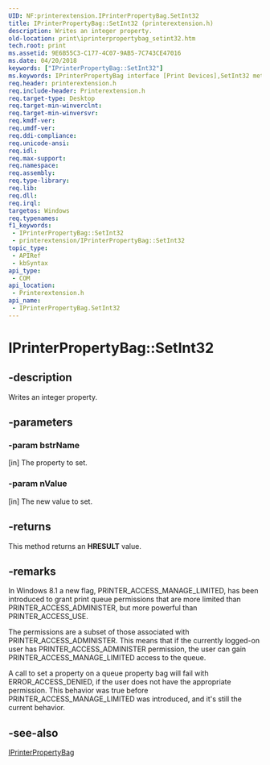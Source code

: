 ```yaml
---
UID: NF:printerextension.IPrinterPropertyBag.SetInt32
title: IPrinterPropertyBag::SetInt32 (printerextension.h)
description: Writes an integer property.
old-location: print\iprinterpropertybag_setint32.htm
tech.root: print
ms.assetid: 9E6B55C3-C177-4C07-9AB5-7C743CE47016
ms.date: 04/20/2018
keywords: ["IPrinterPropertyBag::SetInt32"]
ms.keywords: IPrinterPropertyBag interface [Print Devices],SetInt32 method, IPrinterPropertyBag.SetInt32, IPrinterPropertyBag::SetInt32, SetInt32, SetInt32 method [Print Devices], SetInt32 method [Print Devices],IPrinterPropertyBag interface, print.iprinterpropertybag_setint32, printerextension/IPrinterPropertyBag::SetInt32
req.header: printerextension.h
req.include-header: Printerextension.h
req.target-type: Desktop
req.target-min-winverclnt: 
req.target-min-winversvr: 
req.kmdf-ver: 
req.umdf-ver: 
req.ddi-compliance: 
req.unicode-ansi: 
req.idl: 
req.max-support: 
req.namespace: 
req.assembly: 
req.type-library: 
req.lib: 
req.dll: 
req.irql: 
targetos: Windows
req.typenames: 
f1_keywords:
 - IPrinterPropertyBag::SetInt32
 - printerextension/IPrinterPropertyBag::SetInt32
topic_type:
 - APIRef
 - kbSyntax
api_type:
 - COM
api_location:
 - Printerextension.h
api_name:
 - IPrinterPropertyBag.SetInt32
---
```


# IPrinterPropertyBag::SetInt32


## -description

Writes an integer property.

## -parameters

### -param bstrName 

[in]
The property to set.

### -param nValue 

[in]
The new value to set.

## -returns

This method returns an <b>HRESULT</b> value.

## -remarks

In Windows 8.1 a new flag, PRINTER_ACCESS_MANAGE_LIMITED, has been introduced to grant print queue permissions that are more limited than PRINTER_ACCESS_ADMINISTER, but more powerful than 
PRINTER_ACCESS_USE.

The permissions are a subset of those associated with PRINTER_ACCESS_ADMINISTER. This means that if the currently logged-on user has PRINTER_ACCESS_ADMINISTER permission, the user can gain 
PRINTER_ACCESS_MANAGE_LIMITED access to the queue.

A call to set a property on a queue property bag will fail with ERROR_ACCESS_DENIED, if the user does not have the appropriate permission. This behavior was true before PRINTER_ACCESS_MANAGE_LIMITED was introduced, and it's still the current behavior.

## -see-also

<a href="/windows-hardware/drivers/ddi/printerextension/nn-printerextension-iprinterpropertybag">IPrinterPropertyBag</a>